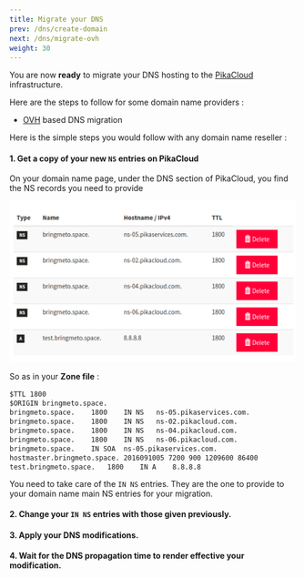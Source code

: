 ```yaml
---
title: Migrate your DNS
prev: /dns/create-domain
next: /dns/migrate-ovh
weight: 30
---
```


You are now **ready** to migrate your DNS hosting to the [PikaCloud](https://www.pikacloud.com/) infrastructure.

Here are the steps to follow for some domain name providers :

  * [OVH](/dns/migrate-ovh) based DNS migration

Here is the simple steps you would follow with any domain name reseller :

#### 1. Get a copy of your new `NS` entries on PikaCloud

On your domain name page, under the DNS section of PikaCloud, you find the NS records you need to provide

![Get your NS records](images/get-ns.png)

So as in your **Zone file** :
```
$TTL 1800
$ORIGIN bringmeto.space.
bringmeto.space.	1800	IN NS	ns-05.pikaservices.com.
bringmeto.space.	1800	IN NS	ns-02.pikacloud.com.
bringmeto.space.	1800	IN NS	ns-04.pikacloud.com.
bringmeto.space.	1800	IN NS	ns-06.pikacloud.com.
bringmeto.space.	IN SOA	ns-05.pikaservices.com. hostmaster.bringmeto.space. 2016091005 7200 900 1209600 86400
test.bringmeto.space.	1800	IN A	8.8.8.8
```

You need to take care of the `IN NS` entries. They are the one to provide to your domain name main NS entries for your migration.

#### 2. **Change** your `IN NS` entries with those given previously.

#### 3. **Apply** your DNS modifications.

#### 4. **Wait** for the DNS propagation time to render effective your modification.
